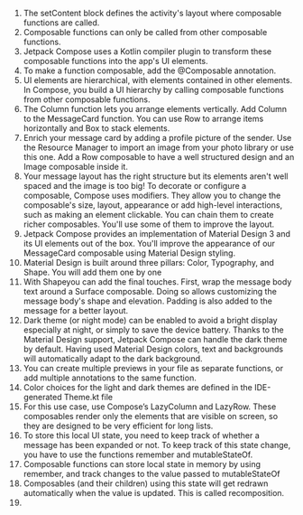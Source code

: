 1. The setContent block defines the activity's layout where composable functions are called.
2. Composable functions can only be called from other composable functions.
3. Jetpack Compose uses a Kotlin compiler plugin to transform these composable functions into the app's UI elements.
4. To make a function composable, add the @Composable annotation.
5. UI elements are hierarchical, with elements contained in other elements. In Compose, you build a UI hierarchy by calling composable functions from other composable functions.
6. The Column function lets you arrange elements vertically. Add Column to the MessageCard function.
You can use Row to arrange items horizontally and Box to stack elements.
7. Enrich your message card by adding a profile picture of the sender. Use the Resource Manager to import an image from your photo library or use this one. Add a Row composable to have a well structured design and an Image composable inside it.
8. Your message layout has the right structure but its elements aren't well spaced and the image is too big! To decorate or configure a composable, Compose uses modifiers. They allow you to change the composable's size, layout, appearance or add high-level interactions, such as making an element clickable. You can chain them to create richer composables. You'll use some of them to improve the layout.
9. Jetpack Compose provides an implementation of Material Design 3 and its UI elements out of the box. You'll improve the appearance of our MessageCard composable using Material Design styling.
10. Material Design is built around three pillars: Color, Typography, and Shape. You will add them one by one
11. With Shapeyou can add the final touches. First, wrap the message body text around a Surface composable. Doing so allows customizing the message body's shape and elevation. Padding is also added to the message for a better layout.
12. Dark theme (or night mode) can be enabled to avoid a bright display especially at night, or simply to save the device battery. Thanks to the Material Design support, Jetpack Compose can handle the dark theme by default. Having used Material Design colors, text and backgrounds will automatically adapt to the dark background.
13. You can create multiple previews in your file as separate functions, or add multiple annotations to the same function.
14. Color choices for the light and dark themes are defined in the IDE-generated Theme.kt file
15. For this use case, use Compose’s LazyColumn and LazyRow. These composables render only the elements that are visible on screen, so they are designed to be very efficient for long lists.
16. To store this local UI state, you need to keep track of whether a message has been expanded or not. To keep track of this state change, you have to use the functions remember and mutableStateOf.
17. Composable functions can store local state in memory by using remember, and track changes to the value passed to mutableStateOf
18. Composables (and their children) using this state will get redrawn automatically when the value is updated. This is called recomposition.
19. 
